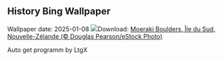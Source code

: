 ## History Bing Wallpaper
Wallpaper date: 2025-01-08
![](https://www.bing.com/th?id=OHR.BouldersNZ_FR-CA6332854398_UHD.jpg&w=1000)Download: [Moeraki Boulders, Île du Sud, Nouvelle-Zélande (© Douglas Pearson/eStock Photo)](https://www.bing.com/th?id=OHR.BouldersNZ_FR-CA6332854398_UHD.jpg)

Auto get programm by LtgX

